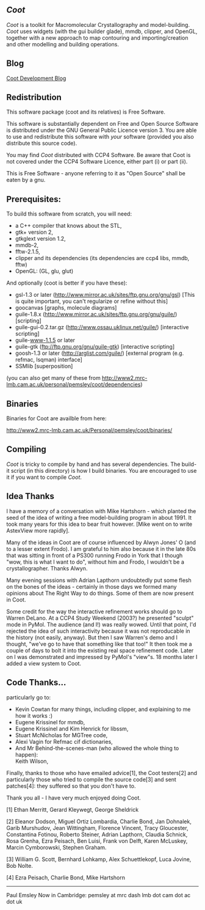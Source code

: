 
*Coot*
----

*Coot* is a toolkit for Macromolecular Crystallography and
model-building.  *Coot* uses widgets (with the gui builder glade),
mmdb, clipper, and OpenGL, together with a new approach to map
contouring and importing/creation and other modelling and building
operations.

Blog
----

[Coot Development Blog](https://pemsley.github.io/coot/ "Coot Development Blog")


Redistribution
--------------

This software package (coot and its relatives) is Free Software.

This software is substantially dependent on Free and Open Source
Software is distributed under the GNU General Public Licence version 3.
You are able to use and redistribute this software with *your* 
software (provided you also distribute this source code).

You may find *Coot* distributed with CCP4 Software.  Be aware that Coot
is not covered under the CCP4 Software Licence, either part (i) or
part (ii).

This is Free Software - anyone referring to it as "Open Source" shall
be eaten by a gnu.

Prerequisites:
-------------

 To build this software from scratch, you will need:

 * a C++ compiler that knows about the STL,
 * gtk+ version 2, 
 * gtkglext version 1.2,
 * mmdb-2,
 * fftw-2.1.5, 
 * clipper and its dependencies (its dependencies are ccp4 libs, mmdb, fftw)
 * OpenGL: (GL, glu, glut)

 And optionally (coot is better if you have these):
 
 * gsl-1.3 or later (http://www.mirror.ac.uk/sites/ftp.gnu.org/gnu/gsl)
   [This is quite important, you can't regularize or refine without this] 
 * goocanvas [graphs, molecule diagrams]
 * guile-1.8.x
   (http://www.mirror.ac.uk/sites/ftp.gnu.org/gnu/guile/) [scripting]
 * guile-gui-0.2.tar.gz (http://www.ossau.uklinux.net/guile/) [interactive scripting]
 * guile-www-1.1.5 or later
 * guile-gtk (ftp://ftp.gnu.org/gnu/guile-gtk) [interactive scripting]
 * goosh-1.3 or later (http://arglist.com/guile/) 
   [external program (e.g. refmac, lsqman) interface]
 * SSMlib [superposition]

 (you can also get many of these from http://www2.mrc-lmb.cam.ac.uk/personal/pemsley/coot/dependencies)

Binaries
--------

Binaries for Coot are availble from here:

http://www2.mrc-lmb.cam.ac.uk/Personal/pemsley/coot/binaries/

Compiling
---------

*Coot* is tricky to compile by hand and has several dependencies. The
build-it script (in this directory) is how I build binaries.  You are
encouraged to use it if you want to compile *Coot*.


Idea Thanks
-----------

   I have a memory of a conversation with Mike Hartshorn - which
   planted the seed of the idea of writing a free model-building
   program in about 1991.  It took many years for this idea to bear
   fruit however. [Mike went on to write AstexView more rapidly].

   Many of the ideas in Coot are of course influenced by Alwyn Jones'
   O (and to a lesser extent Frodo).  I am grateful to him also
   because it in the late 80s that was sitting in front of a PS300
   running Frodo in York that I though "wow, this is what I want to
   do", without him and Frodo, I wouldn't be a crystallographer. 
   Thanks Alwyn.

   Many evening sessions with Adrian Lapthorn undoubtedly put some
   flesh on the bones of the ideas - certainly in those days we formed
   many opinions about The Right Way to do things.  Some of them are
   now present in Coot.

   Some credit for the way the interactive refinement works should go
   to Warren DeLano.  At a CCP4 Study Weekend (2003?) he presented
   "sculpt" mode in PyMol.  The audience (and I!) was really wowed.
   Until that point, I'd rejected the idea of such interactivity
   because it was not reproducable in the history (not easily,
   anyway).  But then I saw Warren's demo and I thought, "we've go to
   have that something like that too!"  It then took me a couple of
   days to bolt it into the existing real space refinement code.
   Later on I was demonstrated and impressed by PyMol's
   "view"s.  18 months later I added a view system to Coot.


Code Thanks...
---------

  particularly go to:

  * Kevin Cowtan for many things, including clipper, and explaining to me
    how it works :)
  * Eugene Krissinel for mmdb, 
  * Eugene Krissinel and Kim Henrick for libssm,
  * Stuart McNicholas for MGTree code,
  * Alexi Vagin for Refmac cif dictionaries,
  * And Mr Behind-the-scenes-man (who allowed the whole thing to happen):  
    Keith Wilson,

  Finally, thanks to those who have emailed advice[1], the Coot
  testers[2] and particularly those who tried to compile the source
  code[3] and sent patches[4]: they suffered so that you don't have
  to.

  Thank you all - I have very much enjoyed doing Coot.

[1] Ethan Merritt, Gerard Kleywegt, George Sheldrick

[2] Eleanor Dodson, Miguel Ortiz Lombardia, Charlie Bond,
    Jan Dohnalek, Garib Murshudov, Jean Wittingham, Florence Vincent,
    Tracy Gloucester, Constantina Fotinou, Roberto Steiner, Adrian
    Lapthorn, Claudia Schnick, Rosa Grenha, Ezra Peisach, Ben Luisi, 
    Frank von Delft, Karen McLuskey, Marcin Cymborowski, Stephen Graham.

[3] William G. Scott, Bernhard Lohkamp, Alex Schuettlekopf, Luca Jovine, 
    Bob Nolte.

[4] Ezra Peisach, Charlie Bond, Mike Hartshorn

---

Paul Emsley
Now in Cambridge: pemsley at mrc dash lmb dot cam dot ac dot uk
